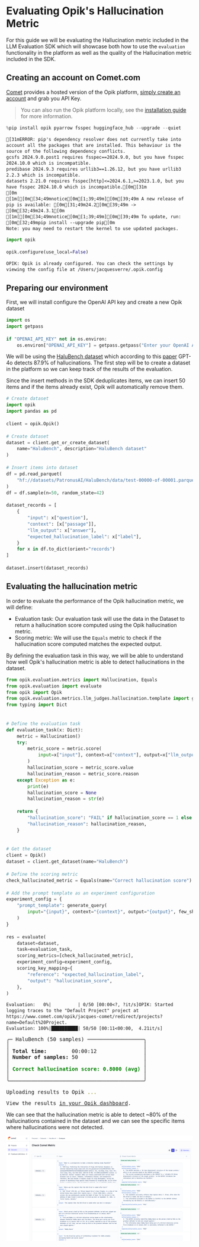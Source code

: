 # Evaluating Opik's Hallucination Metric

For this guide we will be evaluating the Hallucination metric included in the LLM Evaluation SDK which will showcase both how to use the `evaluation` functionality in the platform as well as the quality of the Hallucination metric included in the SDK.

## Creating an account on Comet.com

[Comet](https://www.comet.com/site/?from=llm&utm_source=opik&utm_medium=colab&utm_content=eval_hall&utm_campaign=opik) provides a hosted version of the Opik platform, [simply create an account](https://www.comet.com/signup?from=llm&utm_source=opik&utm_medium=colab&utm_content=eval_hall&utm_campaign=opik) and grab you API Key.

> You can also run the Opik platform locally, see the [installation guide](https://www.comet.com/docs/opik/self-host/overview/?from=llm&utm_source=opik&utm_medium=colab&utm_content=eval_hall&utm_campaign=opik) for more information.


```python
%pip install opik pyarrow fsspec huggingface_hub --upgrade --quiet
```

    [31mERROR: pip's dependency resolver does not currently take into account all the packages that are installed. This behaviour is the source of the following dependency conflicts.
    gcsfs 2024.9.0.post1 requires fsspec==2024.9.0, but you have fsspec 2024.10.0 which is incompatible.
    predibase 2024.9.3 requires urllib3==1.26.12, but you have urllib3 2.2.3 which is incompatible.
    datasets 2.21.0 requires fsspec[http]<=2024.6.1,>=2023.1.0, but you have fsspec 2024.10.0 which is incompatible.[0m[31m
    [0m
    [1m[[0m[34;49mnotice[0m[1;39;49m][0m[39;49m A new release of pip is available: [0m[31;49m24.2[0m[39;49m -> [0m[32;49m24.3.1[0m
    [1m[[0m[34;49mnotice[0m[1;39;49m][0m[39;49m To update, run: [0m[32;49mpip install --upgrade pip[0m
    Note: you may need to restart the kernel to use updated packages.



```python
import opik

opik.configure(use_local=False)
```

    OPIK: Opik is already configured. You can check the settings by viewing the config file at /Users/jacquesverre/.opik.config


## Preparing our environment

First, we will install configure the OpenAI API key and create a new Opik dataset


```python
import os
import getpass

if "OPENAI_API_KEY" not in os.environ:
    os.environ["OPENAI_API_KEY"] = getpass.getpass("Enter your OpenAI API key: ")
```

We will be using the [HaluBench dataset](https://huggingface.co/datasets/PatronusAI/HaluBench?library=pandas) which according to this [paper](https://arxiv.org/pdf/2407.08488) GPT-4o detects 87.9% of hallucinations. The first step will be to create a dataset in the platform so we can keep track of the results of the evaluation.

Since the insert methods in the SDK deduplicates items, we can insert 50 items and if the items already exist, Opik will automatically remove them.


```python
# Create dataset
import opik
import pandas as pd

client = opik.Opik()

# Create dataset
dataset = client.get_or_create_dataset(
    name="HaluBench", description="HaluBench dataset"
)

# Insert items into dataset
df = pd.read_parquet(
    "hf://datasets/PatronusAI/HaluBench/data/test-00000-of-00001.parquet"
)
df = df.sample(n=50, random_state=42)

dataset_records = [
    {
        "input": x["question"],
        "context": [x["passage"]],
        "llm_output": x["answer"],
        "expected_hallucination_label": x["label"],
    }
    for x in df.to_dict(orient="records")
]

dataset.insert(dataset_records)
```

## Evaluating the hallucination metric

In order to evaluate the performance of the Opik hallucination metric, we will define:

- Evaluation task: Our evaluation task will use the data in the Dataset to return a hallucination score computed using the Opik hallucination metric.
- Scoring metric: We will use the `Equals` metric to check if the hallucination score computed matches the expected output.

By defining the evaluation task in this way, we will be able to understand how well Opik's hallucination metric is able to detect hallucinations in the dataset.


```python
from opik.evaluation.metrics import Hallucination, Equals
from opik.evaluation import evaluate
from opik import Opik
from opik.evaluation.metrics.llm_judges.hallucination.template import generate_query
from typing import Dict


# Define the evaluation task
def evaluation_task(x: Dict):
    metric = Hallucination()
    try:
        metric_score = metric.score(
            input=x["input"], context=x["context"], output=x["llm_output"]
        )
        hallucination_score = metric_score.value
        hallucination_reason = metric_score.reason
    except Exception as e:
        print(e)
        hallucination_score = None
        hallucination_reason = str(e)

    return {
        "hallucination_score": "FAIL" if hallucination_score == 1 else "PASS",
        "hallucination_reason": hallucination_reason,
    }


# Get the dataset
client = Opik()
dataset = client.get_dataset(name="HaluBench")

# Define the scoring metric
check_hallucinated_metric = Equals(name="Correct hallucination score")

# Add the prompt template as an experiment configuration
experiment_config = {
    "prompt_template": generate_query(
        input="{input}", context="{context}", output="{output}", few_shot_examples=[]
    )
}

res = evaluate(
    dataset=dataset,
    task=evaluation_task,
    scoring_metrics=[check_hallucinated_metric],
    experiment_config=experiment_config,
    scoring_key_mapping={
        "reference": "expected_hallucination_label",
        "output": "hallucination_score",
    },
)
```

    Evaluation:   0%|          | 0/50 [00:00<?, ?it/s]OPIK: Started logging traces to the "Default Project" project at https://www.comet.com/opik/jacques-comet/redirect/projects?name=Default%20Project.
    Evaluation: 100%|██████████| 50/50 [00:11<00:00,  4.21it/s]



<pre style="white-space:pre;overflow-x:auto;line-height:normal;font-family:Menlo,'DejaVu Sans Mono',consolas,'Courier New',monospace">╭─ HaluBench (50 samples) ──────────────────╮
│                                           │
│ <span style="font-weight: bold">Total time:       </span> 00:00:12               │
│ <span style="font-weight: bold">Number of samples:</span> 50                     │
│                                           │
│ <span style="color: #008000; text-decoration-color: #008000; font-weight: bold">Correct hallucination score: 0.8000 (avg)</span> │
│                                           │
╰───────────────────────────────────────────╯
</pre>




<pre style="white-space:pre;overflow-x:auto;line-height:normal;font-family:Menlo,'DejaVu Sans Mono',consolas,'Courier New',monospace">Uploading results to Opik <span style="color: #808000; text-decoration-color: #808000">...</span> 
</pre>




<pre style="white-space:pre;overflow-x:auto;line-height:normal;font-family:Menlo,'DejaVu Sans Mono',consolas,'Courier New',monospace">View the results <a href="https://www.comet.com/opik/jacques-comet/experiments/019353fc-045a-70b0-b6c6-1f682e251cc0/compare?experiments=%5B%220674723b-6344-7ff4-8000-7d68a714c72b%22%5D" target="_blank">in your Opik dashboard</a>.
</pre>



We can see that the hallucination metric is able to detect ~80% of the hallucinations contained in the dataset and we can see the specific items where hallucinations were not detected.

![Hallucination Evaluation](https://raw.githubusercontent.com/comet-ml/opik/main/apps/opik-documentation/documentation/static/img/cookbook/hallucination_metric_cookbook.png)
